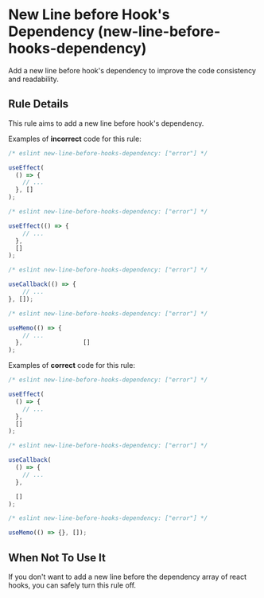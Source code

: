 # New Line before Hook's Dependency (new-line-before-hooks-dependency)

Add a new line before hook's dependency to improve the code consistency and readability.

## Rule Details

This rule aims to add a new line before hook's dependency.

Examples of **incorrect** code for this rule:

<!-- prettier-ignore -->
```js
/* eslint new-line-before-hooks-dependency: ["error"] */

useEffect(
  () => {
    // ...
  }, []
);
```

<!-- prettier-ignore -->
```js
/* eslint new-line-before-hooks-dependency: ["error"] */

useEffect(() => {
    // ...
  }, 
  []
);
```

<!-- prettier-ignore -->
```js
/* eslint new-line-before-hooks-dependency: ["error"] */

useCallback(() => {
    // ...
}, []);
```

<!-- prettier-ignore -->
```js
/* eslint new-line-before-hooks-dependency: ["error"] */

useMemo(() => {
    // ...
  },                 []
);
```

Examples of **correct** code for this rule:

<!-- prettier-ignore -->
```js
/* eslint new-line-before-hooks-dependency: ["error"] */

useEffect(
  () => {
    // ...
  },
  []
);
```

<!-- prettier-ignore -->
```js
/* eslint new-line-before-hooks-dependency: ["error"] */

useCallback(
  () => {
    // ...
  },

  []
);
```

```js
/* eslint new-line-before-hooks-dependency: ["error"] */

useMemo(() => {}, []);
```

## When Not To Use It

If you don't want to add a new line before the dependency array of react hooks, you can safely turn this rule off.
